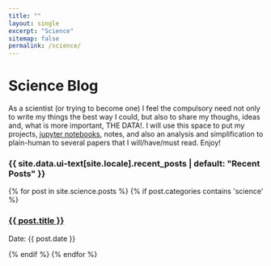 ```yaml
---
title: ""
layout: single
excerpt: "Science"
sitemap: false
permalink: /science/
---
```


Science Blog
===============
As a scientist (or trying to become one) I feel the compulsory need not only to write my things the best way I could, but also to 
share my thoughs, ideas and, what is more important, THE DATA!.
I will use this space to put my projects, [jupyter notebooks](http://jupyter-notebook.readthedocs.io/en/latest/), notes, and also
an analysis and simplification to plain-human to several papers that I will/have/must read. Enjoy!


<h3 class="archive__subtitle">{{ site.data.ui-text[site.locale].recent_posts | default: "Recent Posts" }}</h3>
{% for post in site.science.posts %}
  {% if post.categories contains 'science' %}
    <div class="post">
        <h3 class="title"><a href="{{ post.url }}">{{ post.title }}</a></h3>
        <p class="meta">Date: {{ post.date }}</p>
    </div>
  {% endif %}
{% endfor %}
